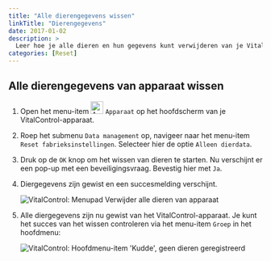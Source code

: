 ```yaml
---
title: "Alle dierengegevens wissen"
linkTitle: "Dierengegevens"
date: 2017-01-02
description: >
  Leer hoe je alle dieren en hun gegevens kunt verwijderen van je VitalControl-apparaat.
categories: [Reset]
---
```

## Alle dierengegevens van apparaat wissen

1. Open het menu-item <img src="/icons/device.svg" width="25" align="bottom" alt="Apparaat" /> `Apparaat` op het hoofdscherm van je VitalControl-apparaat.

1. Roep het submenu `Data management` op, navigeer naar het menu-item `Reset fabrieksinstellingen`. Selecteer hier de optie `Alleen dierdata`.

1. Druk op de `OK` knop om het wissen van dieren te starten. Nu verschijnt er een pop-up met een beveiligingsvraag. Bevestig hier met `Ja`.

1. Diergegevens zijn gewist en een succesmelding verschijnt.

   ![VitalControl: Menupad Verwijder alle dieren van apparaat](../images/eraseanimals.png "Alleen dierdata")

1. Alle diergegevens zijn nu gewist van het VitalControl-apparaat. Je kunt het succes van het wissen controleren via het menu-item `Groep` in het hoofdmenu:

   ![VitalControl: Hoofdmenu-item 'Kudde', geen dieren geregistreerd](../images/no-animals.png "Geen dieren geregistreerd")
